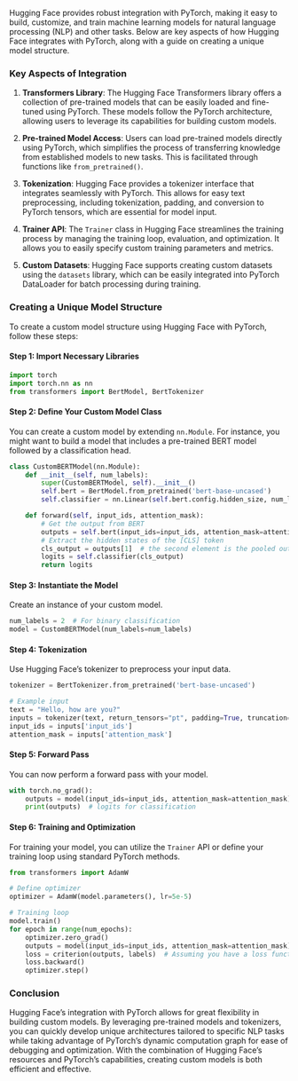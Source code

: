 Hugging Face provides robust integration with PyTorch, making it easy to build, customize, and train machine learning models for natural language processing (NLP) and other tasks. Below are key aspects of how Hugging Face integrates with PyTorch, along with a guide on creating a unique model structure.

### Key Aspects of Integration

1. **Transformers Library**: The Hugging Face Transformers library offers a collection of pre-trained models that can be easily loaded and fine-tuned using PyTorch. These models follow the PyTorch architecture, allowing users to leverage its capabilities for building custom models.

2. **Pre-trained Model Access**: Users can load pre-trained models directly using PyTorch, which simplifies the process of transferring knowledge from established models to new tasks. This is facilitated through functions like `from_pretrained()`.

3. **Tokenization**: Hugging Face provides a tokenizer interface that integrates seamlessly with PyTorch. This allows for easy text preprocessing, including tokenization, padding, and conversion to PyTorch tensors, which are essential for model input.

4. **Trainer API**: The `Trainer` class in Hugging Face streamlines the training process by managing the training loop, evaluation, and optimization. It allows you to easily specify custom training parameters and metrics.

5. **Custom Datasets**: Hugging Face supports creating custom datasets using the `datasets` library, which can be easily integrated into PyTorch DataLoader for batch processing during training.

### Creating a Unique Model Structure

To create a custom model structure using Hugging Face with PyTorch, follow these steps:

#### Step 1: Import Necessary Libraries

```python
import torch
import torch.nn as nn
from transformers import BertModel, BertTokenizer
```

#### Step 2: Define Your Custom Model Class

You can create a custom model by extending `nn.Module`. For instance, you might want to build a model that includes a pre-trained BERT model followed by a classification head.

```python
class CustomBERTModel(nn.Module):
    def __init__(self, num_labels):
        super(CustomBERTModel, self).__init__()
        self.bert = BertModel.from_pretrained('bert-base-uncased')
        self.classifier = nn.Linear(self.bert.config.hidden_size, num_labels)

    def forward(self, input_ids, attention_mask):
        # Get the output from BERT
        outputs = self.bert(input_ids=input_ids, attention_mask=attention_mask)
        # Extract the hidden states of the [CLS] token
        cls_output = outputs[1]  # the second element is the pooled output
        logits = self.classifier(cls_output)
        return logits
```

#### Step 3: Instantiate the Model

Create an instance of your custom model.

```python
num_labels = 2  # For binary classification
model = CustomBERTModel(num_labels=num_labels)
```

#### Step 4: Tokenization

Use Hugging Face’s tokenizer to preprocess your input data.

```python
tokenizer = BertTokenizer.from_pretrained('bert-base-uncased')

# Example input
text = "Hello, how are you?"
inputs = tokenizer(text, return_tensors="pt", padding=True, truncation=True)
input_ids = inputs['input_ids']
attention_mask = inputs['attention_mask']
```

#### Step 5: Forward Pass

You can now perform a forward pass with your model.

```python
with torch.no_grad():
    outputs = model(input_ids=input_ids, attention_mask=attention_mask)
    print(outputs)  # logits for classification
```

#### Step 6: Training and Optimization

For training your model, you can utilize the `Trainer` API or define your training loop using standard PyTorch methods.

```python
from transformers import AdamW

# Define optimizer
optimizer = AdamW(model.parameters(), lr=5e-5)

# Training loop
model.train()
for epoch in range(num_epochs):
    optimizer.zero_grad()
    outputs = model(input_ids=input_ids, attention_mask=attention_mask)
    loss = criterion(outputs, labels)  # Assuming you have a loss function defined
    loss.backward()
    optimizer.step()
```

### Conclusion

Hugging Face’s integration with PyTorch allows for great flexibility in building custom models. By leveraging pre-trained models and tokenizers, you can quickly develop unique architectures tailored to specific NLP tasks while taking advantage of PyTorch’s dynamic computation graph for ease of debugging and optimization. With the combination of Hugging Face’s resources and PyTorch’s capabilities, creating custom models is both efficient and effective.